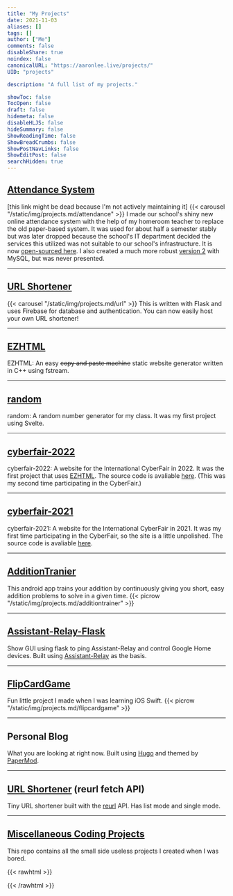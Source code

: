 ```yaml
---
title: "My Projects"
date: 2021-11-03
aliases: []
tags: []
author: ["Me"]
comments: false
disableShare: true
noindex: false
canonicalURL: "https://aaronlee.live/projects/"
UID: "projects"

description: "A full list of my projects."

showToc: false
TocOpen: false
draft: false
hidemeta: false
disableHLJS: false
hideSummary: false
ShowReadingTime: false
ShowBreadCrumbs: false
ShowPostNavLinks: false
ShowEditPost: false
searchHidden: true
---
```


## [Attendance System](https://abs.aaronlee.live)
[this link might be dead because I'm not actively maintaining it]
{{< carousel "/static/img/projects.md/attendance" >}}
I made our school's shiny new online attendance system with the help of my homeroom teacher to replace the old paper-based system. It was used for about half a semester stably but was later dropped because the school's IT department decided the services this utilized was not suitable to our school's infrastructure. It is now [open-sourced here](https://github.com/aaronleetw/Attendance). I also created a much more robust [version 2](https://github.com/aaronleetw/Attendance/tree/v2) with MySQL, but was never presented.

----

## [URL Shortener](https://github.com/aaronleetw/URL_Shortener)
{{< carousel "/static/img/projects.md/url" >}}
This is written with Flask and uses Firebase for database and authentication. You can now easily host your own URL shortener!

----

## [EZHTML](https://github.com/aaronleetw/EZHTML)
EZHTML: An easy ~~copy and paste machine~~ static website generator written in C++ using fstream.

----

## [random](https://github.com/aaronleetw/random)
random: A random number generator for my class. It was my first project using Svelte.

----

## [cyberfair-2022](https://pottery.pages.dev)
cyberfair-2022: A website for the International CyberFair in 2022. It was the first project that uses [EZHTML](https://github.com/aaronleetw/EZHTML). The source code is avaliable [here](https://github.com/aaronleetw/cyberfair-2022). (This was my second time participating in the CyberFair.)

----

## [cyberfair-2021](https://restorer.online)
cyberfair-2021: A website for the International CyberFair in 2021. It was my first time participating in the CyberFair, so the site is a little unpolished. The source code is avaliable [here](https://github.com/aaronleetw/cyberfair-2021).

----

## [AdditionTranier](https://github.com/aaronleetw/AdditionTrainer)
This android app trains your addition by continuously giving you short, easy addition problems to solve in a given time.
{{< picrow "/static/img/projects.md/additiontrainer" >}}

----

## [Assistant-Relay-Flask](https://github.com/aaronleetw/Assistant-Relay-Flask)
Show GUI using flask to ping Assistant-Relay and control Google Home devices.
Built using [Assistant-Relay](https://github.com/greghesp/assistant-relay) as the basis.

----

## [FlipCardGame](https://github.com/aaronleetw/FlipCardGame)
Fun little project I made when I was learning iOS Swift.
{{< picrow "/static/img/projects.md/flipcardgame" >}}

----

## Personal Blog
What you are looking at right now. Built using [Hugo](https://gohugo.io) and themed by [PaperMod](https://github.com/adityatelange/hugo-PaperMod).

----

## [URL Shortener](/s.html) (reurl fetch API)
Tiny URL shortener built with the [reurl](https://reurl.cc) API. Has list mode and single mode.

----

## [Miscellaneous Coding Projects](https://github.com/aaronleetw/Coding-Projects)
This repo contains all the small side useless projects I created when I was bored.

{{< rawhtml >}}
<style>
    body {
        background-color: var(--code-bg);
    }
</style>
{{< /rawhtml >}}